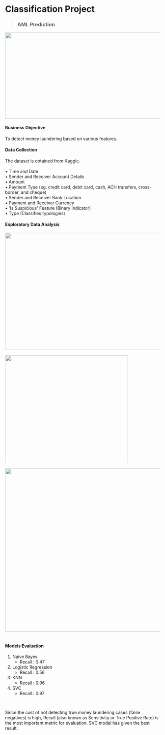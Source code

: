 # Classification Project
>### AML Prediction <br />
<img src="https://github.com/chloecode86/Classification-AML/blob/main/image/AML_image.jpeg" width="600" height="280"> <br /> 

#### Business Objective
To detect money laundering based on various features.

#### Data Collection
The dataset is obtained from Kaggle. <br /> 
<br />
• Time and Date <br />
• Sender and Receiver Account Details <br />
• Amount <br />
• Payment Type (eg. credit card, debit card, cash, ACH transfers, cross-border, and cheque) <br />
• Sender and Receiver Bank Location <br />
• Payment and Receiver Currency <br />
• 'Is Suspicious' Feature (Binary indicator) <br />
• Type (Classifies typologies) <br />

#### Exploratory Data Analysis
<img src="https://github.com/chloecode86/Classification-AML/blob/main/image/Laundering_type.png" width="650" height="380"> <br /> 
<br />
<img src="https://github.com/chloecode86/Classification-AML/blob/main/image/Payment_type.png" width="400" height="350"> <br /> 
<br /> 
<img src="https://github.com/chloecode86/Classification-AML/blob/main/image/Correlation_matrix.png" width="600" height="530"> <br /> 
<br /> 

#### Models Evaluation
1. Naive Bayes <br />
   - Recall : 0.47 <br />
2. Logistic Regression <br />
   - Recall : 0.56 <br />
3. KNN <br />
   - Recall : 0.96 <br />
4. SVC <br />
   - Recall : 0.97 <br />
 <br />

Since the cost of not detecting true money laundering cases (false negatives) is high, Recall (also known as Sensitivity or True Positive Rate) is the most important metric for evaluation. SVC model has given the best result.
